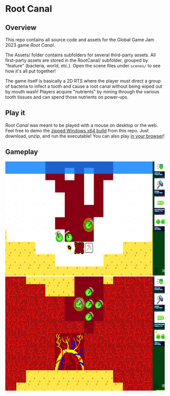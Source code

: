 # Root Canal

## Overview

This repo contains all source code and assets for the Global Game Jam 2023 game _Root Canal_.

The Assets/ folder contains subfolders for several third-party assets. All first-party assets are stored in the RootCanal/ subfolder, grouped by "feature" (bacteria, world, etc.). Open the scene files under `scenes/` to see how it's all put together!

The game itself is basically a 2D RTS where the player must direct a group of bacteria to infect a tooth and cause a root canal without being wiped out by mouth wash!
Players acquire "nutrients" by mining through the various tooth tissues and can spend those nutrients on power-ups.

## Play it

_Root Canal_ was meant to be played with a mouse on desktop or the web.
Feel free to demo the [zipped Windows x64 build](./builds/root-canal-win64.zip) from this repo. Just download, unzip, and run the executable!
You can also play [in your browser](https://juliehirt.itch.io/root-canal)!

## Gameplay

<img src="./gameplay-mouthwash.gif" width="640" height="360"
    alt="Gameplay GIF of the little green bacteria mining through the red veiny pulp toward a yellow nerve surrounded by red and blue capillaries pumping blood"/>
<img src="./gameplay-nerve.gif" width="640" height="360"
    alt="Gameplay GIF of the little green bacteria mining as a blue wall of mouthwash descends from above and a yellowish dentin layer is visible below the enamel"/>
